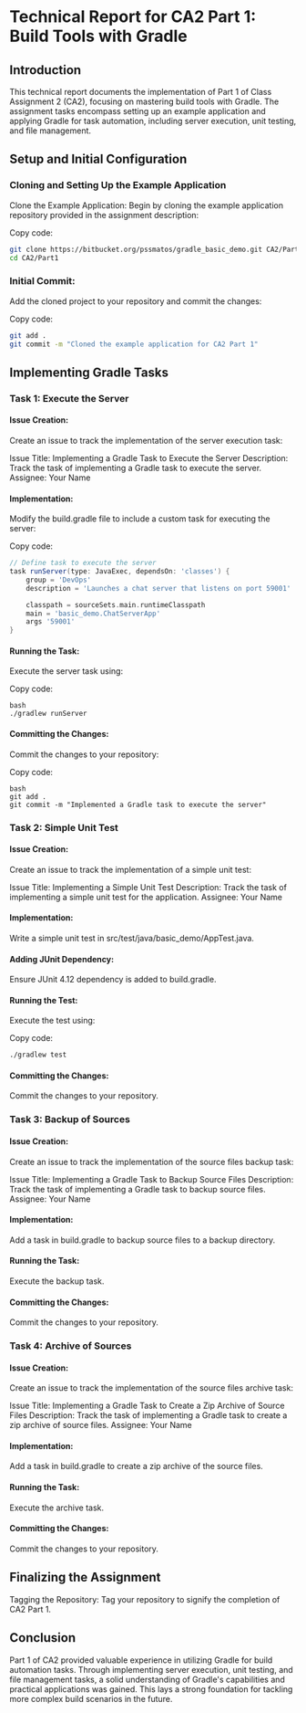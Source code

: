 # Technical Report for CA2 Part 1: Build Tools with Gradle

## Introduction

This technical report documents the implementation of Part 1 of Class Assignment 2 (CA2), focusing on mastering build tools with Gradle. The assignment tasks encompass setting up an example application and applying Gradle for task automation, including server execution, unit testing, and file management.

## Setup and Initial Configuration
### Cloning and Setting Up the Example Application
Clone the Example Application:
Begin by cloning the example application repository provided in the assignment description:

Copy code:
``` bash
git clone https://bitbucket.org/pssmatos/gradle_basic_demo.git CA2/Part1
cd CA2/Part1
```

### Initial Commit:
Add the cloned project to your repository and commit the changes:

Copy code:
``` bash
git add .
git commit -m "Cloned the example application for CA2 Part 1"
```

## Implementing Gradle Tasks
### Task 1: Execute the Server

#### Issue Creation:
Create an issue to track the implementation of the server execution task:

Issue Title: Implementing a Gradle Task to Execute the Server
Description: Track the task of implementing a Gradle task to execute the server.
Assignee: Your Name

#### Implementation:
Modify the build.gradle file to include a custom task for executing the server:

Copy code:
```groovy
// Define task to execute the server
task runServer(type: JavaExec, dependsOn: 'classes') {
    group = 'DevOps'
    description = 'Launches a chat server that listens on port 59001'

    classpath = sourceSets.main.runtimeClasspath
    main = 'basic_demo.ChatServerApp'
    args '59001'
}
```

#### Running the Task:
Execute the server task using:

Copy code:
```
bash
./gradlew runServer
```

#### Committing the Changes:
Commit the changes to your repository:

Copy code:
```
bash
git add .
git commit -m "Implemented a Gradle task to execute the server"
```

### Task 2: Simple Unit Test
#### Issue Creation:
Create an issue to track the implementation of a simple unit test:

Issue Title: Implementing a Simple Unit Test
Description: Track the task of implementing a simple unit test for the application.
Assignee: Your Name
#### Implementation:
Write a simple unit test in src/test/java/basic_demo/AppTest.java.

#### Adding JUnit Dependency:
Ensure JUnit 4.12 dependency is added to build.gradle.

#### Running the Test:
Execute the test using:

Copy code:
```bash
./gradlew test
```

#### Committing the Changes:
Commit the changes to your repository.

### Task 3: Backup of Sources
#### Issue Creation:
Create an issue to track the implementation of the source files backup task:

Issue Title: Implementing a Gradle Task to Backup Source Files
Description: Track the task of implementing a Gradle task to backup source files.
Assignee: Your Name

#### Implementation:
Add a task in build.gradle to backup source files to a backup directory.

#### Running the Task:
Execute the backup task.

#### Committing the Changes:
Commit the changes to your repository.

### Task 4: Archive of Sources
#### Issue Creation:
Create an issue to track the implementation of the source files archive task:

Issue Title: Implementing a Gradle Task to Create a Zip Archive of Source Files
Description: Track the task of implementing a Gradle task to create a zip archive of source files.
Assignee: Your Name

#### Implementation:
Add a task in build.gradle to create a zip archive of the source files.

#### Running the Task:
Execute the archive task.

#### Committing the Changes:
Commit the changes to your repository.

## Finalizing the Assignment
Tagging the Repository:
Tag your repository to signify the completion of CA2 Part 1.


## Conclusion
Part 1 of CA2 provided valuable experience in utilizing Gradle for build automation tasks. Through implementing server execution, unit testing, and file management tasks, a solid understanding of Gradle's capabilities and practical applications was gained. This lays a strong foundation for tackling more complex build scenarios in the future.
